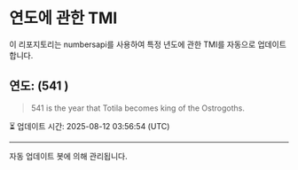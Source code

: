 
# 연도에 관한 TMI

이 리포지토리는 numbersapi를 사용하여 특정 년도에 관한 TMI를 자동으로 업데이트합니다.

## 연도: (541 )
> 541 is the year that Totila becomes king of the Ostrogoths.

⏳ 업데이트 시간: 2025-08-12 03:56:54 (UTC)

---
자동 업데이트 봇에 의해 관리됩니다.
